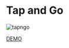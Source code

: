 # Tap and Go

![tapngo](https://github.com/TeamHeimdallr/SWF2023_TeamHeimdallr/assets/22542483/b3ca0d16-4ad1-4274-8817-d18883c6f0fa)

[DEMO](https://tapngo.fun/)
